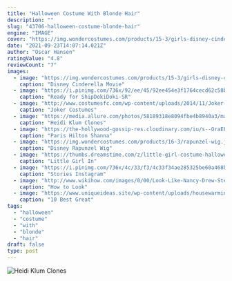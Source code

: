 ```yaml
---
title: "Halloween Costume With Blonde Hair"
description: ""
slug: "43706-halloween-costume-blonde-hair"
engine: "IMAGE"
cover: "https://img.wondercostumes.com/products/15-3/girls-disney-cinderella-movie-wig.jpg"
date: "2021-09-23T14:07:14.021Z"
author: "Oscar Hansen"
ratingValue: "4.8"
reviewCount: "7"
images:
  - image: "https://img.wondercostumes.com/products/15-3/girls-disney-cinderella-movie-wig.jpg"
    caption: "Disney Cinderella Movie"
  - image: "https://i.pinimg.com/736x/92/ee/45/92ee454e3f1764cecd62c58b5d4449ca.jpg"
    caption: "Ready for ShipDokiDoki-SR"
  - image: "http://www.costumesfc.com/wp-content/uploads/2014/11/Joker-Halloween-Costume.jpg"
    caption: "Joker Costumes"
  - image: "https://media.allure.com/photos/58189318e8094fbe4b8940a3/master/pass/GettyImages-618707724.jpg?mbid=social_retweet"
    caption: "Heidi Klum Clones"
  - image: "https://the-hollywood-gossip-res.cloudinary.com/iu/s--OraEFAwx--/t_full/t_blur/cs_srgb,f_auto,fl_strip_profile.lossy,q_auto:420/v1364525873/paris-in-hawaii.jpg"
    caption: "Paris Hilton Shanna"
  - image: "https://img.wondercostumes.com/products/16-3/rapunzel-wig.jpg"
    caption: "Disney Rapunzel Wig"
  - image: "https://thumbs.dreamstime.com/z/little-girl-costume-halloween-21917703.jpg"
    caption: "Little Girl In"
  - image: "https://i.pinimg.com/736x/4c/33/f3/4c33f34ae285325be60a468b01ba0854.jpg"
    caption: "Stories Instagram"
  - image: "http://www.wikihow.com/images/0/00/Look-Like-Nancy-Drew-Step-18.jpg"
    caption: "How to Look"
  - image: "https://www.uniqueideas.site/wp-content/uploads/housewarming-thank-you-gift-housewarming-thank-you-popcorn-favor.jpg"
    caption: "10 Best Great"
tags:
  - "halloween"
  - "costume"
  - "with"
  - "blonde"
  - "hair"
draft: false
type: post
---
```



![Heidi Klum Clones](https://media.allure.com/photos/58189318e8094fbe4b8940a3/master/pass/GettyImages-618707724.jpg?mbid=social_retweet "Heidi Klum Clones")


<!--inArticleAds-->

<!--galleryOne-->


<!--inArticleAds-->

<!--galleryTwo-->


<!--galleryThree-->

